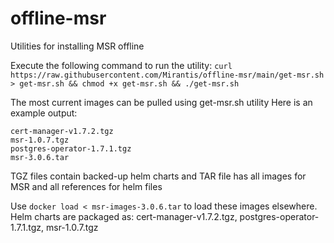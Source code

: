 # offline-msr
Utilities for installing MSR offline

Execute the following command to run the utility:
`curl https://raw.githubusercontent.com/Mirantis/offline-msr/main/get-msr.sh > get-msr.sh && chmod +x get-msr.sh && ./get-msr.sh`

The most current images can be pulled using get-msr.sh utility
Here is an example output:
```
cert-manager-v1.7.2.tgz
msr-1.0.7.tgz
postgres-operator-1.7.1.tgz
msr-3.0.6.tar
```

TGZ files contain backed-up helm charts and TAR file has all images for MSR and all references for helm files

Use `docker load < msr-images-3.0.6.tar` to load these images elsewhere.
Helm charts are packaged as: cert-manager-v1.7.2.tgz, postgres-operator-1.7.1.tgz, msr-1.0.7.tgz
